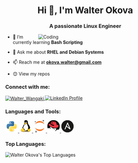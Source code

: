<h1 align="center">Hi 👋, I'm Walter Okova</h1>
<h3 align="center">A passionate Linux Engineer</h3>
<img align="right" alt="Coding" width="400" src="https://miro.medium.com/max/1360/0*7Q3yvSIv_t0ioJ-Z.gif">

- 🌱 I’m currently learning **Bash Scripting**

- 💬 Ask me about **RHEL and Debian Systems**

- 📫 Reach me at **okova.walter@gmail.com**

- 😊 View my repos


<h3 align="left">Connect with me:</h3>
<p align="left">
<a href="https://x.com/Walter_Wangaki" target="_blank" rel="noreferrer">
  <img align="center" src="https://cdn.simpleicons.org/x/000000" alt="Walter_Wangaki" height="30" width="40" />
</a>
<a href="https://www.linkedin.com/in/walterokova/" target="_blank" rel="noreferrer">
  <img src="https://img.shields.io/badge/LinkedIn-0077B5?style=for-the-badge&logo=linkedin&logoColor=white" alt="LinkedIn Profile" />
</a>

</p>

<h3 align="left">Languages and Tools:</h3>
<p align="left"> 
  <a href="https://www.python.org" target="_blank" rel="noreferrer"> 
    <img src="https://raw.githubusercontent.com/devicons/devicon/master/icons/python/python-original.svg" alt="python" width="40" height="40"/> 
  </a> 
  <a href="https://www.linux.org/" target="_blank" rel="noreferrer"> 
    <img src="https://raw.githubusercontent.com/devicons/devicon/master/icons/linux/linux-original.svg" alt="linux" width="40" height="40"/> 
  </a> 
<a href="https://jupyter.org/" target="_blank" rel="noreferrer"> 
    <img src="https://raw.githubusercontent.com/devicons/devicon/master/icons/jupyter/jupyter-original.svg" alt="jupyter" width="40" height="40"/> 
</a>
<a href="https://www.redhat.com/" target="_blank" rel="noreferrer"> 
    <img src="https://raw.githubusercontent.com/devicons/devicon/master/icons/redhat/redhat-original.svg" alt="redhat" width="40" height="40"/> 
</a>
<a href="https://www.ansible.com/" target="_blank" rel="noreferrer"> 
    <img src="https://raw.githubusercontent.com/devicons/devicon/master/icons/ansible/ansible-original.svg" alt="ansible" width="40" height="40"/> 
</a>
</p>

<h3 align="left">Top Languages:</h3>
<p align="centre">
  <img src="https://github-readme-stats.vercel.app/api/top-langs/?username=ovawal&layout=compact&theme=default&hide_border=false" alt="Walter Okova's Top Languages" />
</p>